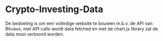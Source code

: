 # Crypto-Investing-Data
De bedoeling is om een volledige website te bouwen m.b.v. de API van Bitvavo, met API calls wordt data fetched en met de chart.js library zal de data mooi vertoond worden.
